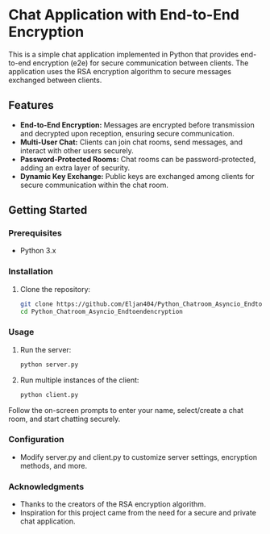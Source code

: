 # Chat Application with End-to-End Encryption

This is a simple chat application implemented in Python that provides end-to-end encryption (e2e) for secure communication between clients. The application uses the RSA encryption algorithm to secure messages exchanged between clients.

## Features

- **End-to-End Encryption:** Messages are encrypted before transmission and decrypted upon reception, ensuring secure communication.
- **Multi-User Chat:** Clients can join chat rooms, send messages, and interact with other users securely.
- **Password-Protected Rooms:** Chat rooms can be password-protected, adding an extra layer of security.
- **Dynamic Key Exchange:** Public keys are exchanged among clients for secure communication within the chat room.

## Getting Started

### Prerequisites

- Python 3.x

### Installation

1. Clone the repository:

   ```bash
   git clone https://github.com/Eljan404/Python_Chatroom_Asyncio_Endtoendencryption.git
   cd Python_Chatroom_Asyncio_Endtoendencryption

### Usage

1. Run the server:
   ```bash
   python server.py
   
2. Run multiple instances of the client:
   ```bash
   python client.py
   
Follow the on-screen prompts to enter your name, select/create a chat room, and start chatting securely.

### Configuration

- Modify server.py and client.py to customize server settings, encryption methods, and more.

### Acknowledgments

- Thanks to the creators of the RSA encryption algorithm.
- Inspiration for this project came from the need for a secure and private chat application.
